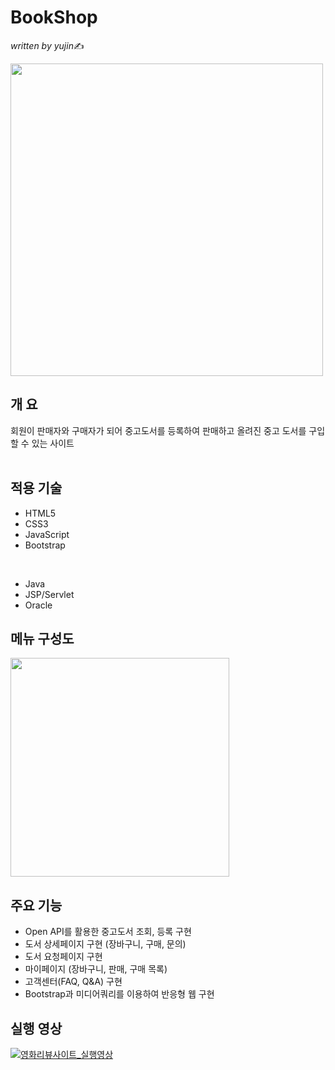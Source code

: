 # BookShop
*written by yujin*✍
<br/>

<img src="https://user-images.githubusercontent.com/46274903/104085901-48824100-5296-11eb-87b5-bf0302058fcf.png" width=""  height="500">

<br/>

## 개 요
회원이 판매자와 구매자가 되어 중고도서를 등록하여 판매하고 올려진 중고 도서를 구입할 수 있는 사이트<br><br>

## 적용 기술 
- HTML5
- CSS3
- JavaScript
- Bootstrap
<br>

- Java
- JSP/Servlet
- Oracle

## 메뉴 구성도

<img src="https://user-images.githubusercontent.com/46274903/109748662-96734f80-7c1c-11eb-956b-56dd3fd14ee8.png" width=""  height="350">
<br>

## 주요 기능
- Open API를 활용한 중고도서 조회, 등록 구현
- 도서 상세페이지 구현 (장바구니, 구매, 문의)
- 도서 요청페이지 구현
- 마이페이지 (장바구니, 판매, 구매 목록)
- 고객센터(FAQ, Q&A) 구현
- Bootstrap과 미디어쿼리를 이용하여 반응형 웹 구현

## 실행 영상
[![영화리뷰사이트_실행영상]( https://img.youtube.com/vi/mdzWmlLoT50/0.jpg)](https://www.youtube.com/watch?v=mdzWmlLoT50)
